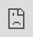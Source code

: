```yaml
---
# the default layout is 'page'
icon: fas fa-radio
order: 4
---
```

<iframe
    src="https://app.tpstreams.com/embed/gbdks5/8HFGh2ZP9mZ/?access_token=f2363b3c-c264-4a68-a1a6-95d29fa1eb34"
    style="border:0;max-width:100%;position:absolute;top:0;left:0;height:100%;width:100%;"
    allow="accelerometer; autoplay; clipboard-write; encrypted-media; gyroscope picture-in-picture"
    allowfullscreen=""
    frameborder="0">
</iframe>

#### Enjoythe stream!
You must push play to start listening, auto play is disabled. There will eventually be a live chat room here below the video. Live chat below is only monitored when station is live.

<iframe src="https://app.tpstreams.com/live-chat/AFYtqB7MnAp/" style="border:0;max-width:100%;position:relative;top:0;left:0;height:100%;width:100%;"
  allow="accelerometer; autoplay; clipboard-write; encrypted-media; gyroscope picture-in-picture" allowfullscreen="" frameborder="0">
</iframe>
